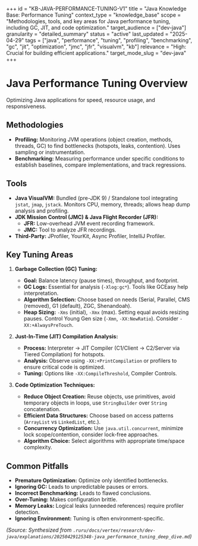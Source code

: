 +++
id = "KB-JAVA-PERFORMANCE-TUNING-V1"
title = "Java Knowledge Base: Performance Tuning"
context_type = "knowledge_base"
scope = "Methodologies, tools, and key areas for Java performance tuning, including GC, JIT, and code optimization."
target_audience = ["dev-java"]
granularity = "detailed_summary"
status = "active"
last_updated = "2025-04-29"
tags = ["java", "performance", "tuning", "profiling", "benchmarking", "gc", "jit", "optimization", "jmc", "jfr", "visualvm", "kb"]
relevance = "High: Crucial for building efficient applications."
target_mode_slug = "dev-java"
+++

# Java Performance Tuning Overview

Optimizing Java applications for speed, resource usage, and responsiveness.

## Methodologies
*   **Profiling:** Monitoring JVM operations (object creation, methods, threads, GC) to find bottlenecks (hotspots, leaks, contention). Uses sampling or instrumentation.
*   **Benchmarking:** Measuring performance under specific conditions to establish baselines, compare implementations, and track regressions.

## Tools
*   **Java VisualVM:** Bundled (pre-JDK 9) / Standalone tool integrating `jstat`, `jmap`, `jstack`. Monitors CPU, memory, threads; allows heap dump analysis and profiling.
*   **JDK Mission Control (JMC) & Java Flight Recorder (JFR):**
    *   **JFR:** Low-overhead JVM event recording framework.
    *   **JMC:** Tool to analyze JFR recordings.
*   **Third-Party:** JProfiler, YourKit, Async Profiler, IntelliJ Profiler.

## Key Tuning Areas

1.  **Garbage Collection (GC) Tuning:**
    *   **Goal:** Balance latency (pause times), throughput, and footprint.
    *   **GC Logs:** Essential for analysis (`-Xlog:gc*`). Tools like GCEasy help interpretation.
    *   **Algorithm Selection:** Choose based on needs (Serial, Parallel, CMS (removed), G1 (default), ZGC, Shenandoah).
    *   **Heap Sizing:** `-Xms` (initial), `-Xmx` (max). Setting equal avoids resizing pauses. Control Young Gen size (`-Xmn`, `-XX:NewRatio`). Consider `-XX:+AlwaysPreTouch`.

2.  **Just-In-Time (JIT) Compilation Analysis:**
    *   **Process:** Interpreter -> JIT Compiler (C1/Client -> C2/Server via Tiered Compilation) for hotspots.
    *   **Analysis:** Observe using `-XX:+PrintCompilation` or profilers to ensure critical code is optimized.
    *   **Tuning:** Options like `-XX:CompileThreshold`, Compiler Controls.

3.  **Code Optimization Techniques:**
    *   **Reduce Object Creation:** Reuse objects, use primitives, avoid temporary objects in loops, use `StringBuilder` over `String` concatenation.
    *   **Efficient Data Structures:** Choose based on access patterns (`ArrayList` vs `LinkedList`, etc.).
    *   **Concurrency Optimization:** Use `java.util.concurrent`, minimize lock scope/contention, consider lock-free approaches.
    *   **Algorithm Choice:** Select algorithms with appropriate time/space complexity.

## Common Pitfalls
*   **Premature Optimization:** Optimize only identified bottlenecks.
*   **Ignoring GC:** Leads to unpredictable pauses or errors.
*   **Incorrect Benchmarking:** Leads to flawed conclusions.
*   **Over-Tuning:** Makes configuration brittle.
*   **Memory Leaks:** Logical leaks (unneeded references) require profiler detection.
*   **Ignoring Environment:** Tuning is often environment-specific.

*(Source: Synthesized from `.ruru/docs/vertex/research/dev-java/explanations/20250429125348-java_performance_tuning_deep_dive.md`)*